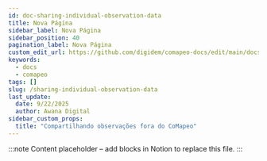 ```yaml
---
id: doc-sharing-individual-observation-data
title: Nova Página
sidebar_label: Nova Página
sidebar_position: 40
pagination_label: Nova Página
custom_edit_url: https://github.com/digidem/comapeo-docs/edit/main/docs/sharing-outside-your-project/sharing-individual-observation-data.md
keywords:
  - docs
  - comapeo
tags: []
slug: /sharing-individual-observation-data
last_update:
  date: 9/22/2025
  author: Awana Digital
sidebar_custom_props:
  title: "Compartilhando observações fora do CoMapeo"
---
```


<!-- Placeholder content generated automatically because the Notion page is missing a Website Block. -->

:::note
Content placeholder – add blocks in Notion to replace this file.
:::
